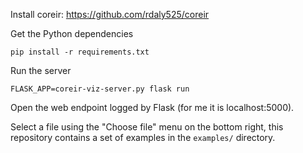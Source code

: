 Install coreir: https://github.com/rdaly525/coreir

Get the Python dependencies
```
pip install -r requirements.txt
```

Run the server
```
FLASK_APP=coreir-viz-server.py flask run
```

Open the web endpoint logged by Flask (for me it is localhost:5000).

Select a file using the "Choose file" menu on the bottom right, this repository
contains a set of examples in the `examples/` directory.

